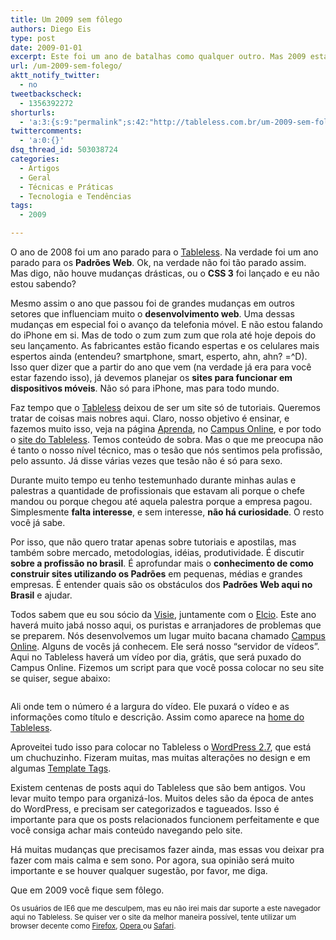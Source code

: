 ```yaml
---
title: Um 2009 sem fôlego
authors: Diego Eis
type: post
date: 2009-01-01
excerpt: Este foi um ano de batalhas como qualquer outro. Mas 2009 está chegando e quem sabe qual será o caminho que o desenvolvimento web irá percorrer?
url: /um-2009-sem-folego/
aktt_notify_twitter:
  - no
tweetbackscheck:
  - 1356392272
shorturls:
  - 'a:3:{s:9:"permalink";s:42:"http://tableless.com.br/um-2009-sem-folego";s:7:"tinyurl";s:26:"http://tinyurl.com/4xmotp5";s:4:"isgd";s:19:"http://is.gd/l32fER";}'
twittercomments:
  - 'a:0:{}'
dsq_thread_id: 503038724
categories:
  - Artigos
  - Geral
  - Técnicas e Práticas
  - Tecnologia e Tendências
tags:
  - 2009

---
```

O ano de 2008 foi um ano parado para o [Tableless][1]. Na verdade foi um ano parado para os **Padrões Web**. Ok, na verdade não foi tão parado assim. Mas digo, não houve mudanças drásticas, ou o **CSS 3** foi lançado e eu não estou sabendo?<!--more-->


  
Mesmo assim o ano que passou foi de grandes mudanças em outros setores que influenciam muito o **desenvolvimento web**. Uma dessas mudanças em especial foi o avanço da telefonia móvel. E não estou falando do iPhone em si. Mas de todo o zum zum zum que rola até hoje depois do seu lançamento. As fabricantes estão ficando espertas e os celulares mais espertos ainda (entendeu? smartphone, smart, esperto, ahn, ahn? =^D). Isso quer dizer que a partir do ano que vem (na verdade já era para você estar fazendo isso), já devemos planejar os **sites para funcionar em dispositivos móveis**. Não só para iPhone, mas para todo mundo.

Faz tempo que o [Tableless][2] deixou de ser um site só de tutoriais. Queremos tratar de coisas mais nobres aqui. Claro, nosso objetivo é ensinar, e fazemos muito isso, veja na página [Aprenda][3], no [Campus Online][4], e por todo o [site do Tableless][5]. Temos conteúdo de sobra. Mas o que me preocupa não é tanto o nosso nível técnico, mas o tesão que nós sentimos pela profissão, pelo assunto. Já disse várias vezes que tesão não é só para sexo.
  
Durante muito tempo eu tenho testemunhado durante minhas aulas e palestras a quantidade de profissionais que estavam ali porque o chefe mandou ou porque chegou até aquela palestra porque a empresa pagou. Simplesmente **falta interesse**, e sem interesse, **não há curiosidade**. O resto você já sabe.
  
Por isso, que não quero tratar apenas sobre tutoriais e apostilas, mas também sobre mercado, metodologias, idéias, produtividade. É discutir **sobre a profissão no brasil**. É aprofundar mais o **conhecimento de como construir sites utilizando os Padrões** em pequenas, médias e grandes empresas. É entender quais são os obstáculos dos **Padrões Web aqui no Brasil** e ajudar.

Todos sabem que eu sou sócio da [Visie][6], juntamente com o [Elcio][7]. Este ano haverá muito jabá nosso aqui, os puristas e arranjadores de problemas que se preparem. Nós desenvolvemos um lugar muito bacana chamado [Campus Online][8]. Alguns de vocês já conhecem. Ele será nosso &#8220;servidor de vídeos&#8221;. Aqui no Tableless haverá um vídeo por dia, grátis, que será puxado do Campus Online. Fizemos um script para que você possa colocar no seu site se quiser, segue abaixo:

<pre lang="javascript"></pre>

Ali onde tem o número é a largura do vídeo. Ele puxará o vídeo e as informações como título e descrição. Assim como aparece na [home do Tableless][5].

Aproveitei tudo isso para colocar no Tableless o [WordPress 2.7][9], que está um chuchuzinho. Fizeram muitas, mas muitas alterações no design e em algumas [Template Tags][10].
  
Existem centenas de posts aqui do Tableless que são bem antigos. Vou levar muito tempo para organizá-los. Muitos deles são da época de antes do WordPress, e precisam ser categorizados e tagueados. Isso é importante para que os posts relacionados funcionem perfeitamente e que você consiga achar mais conteúdo navegando pelo site.

Há muitas mudanças que precisamos fazer ainda, mas essas vou deixar pra fazer com mais calma e sem sono. Por agora, sua opinião será muito importante e se houver qualquer sugestão, por favor, me diga.

Que em 2009 você fique sem fôlego.

<small>Os usuários de IE6 que me desculpem, mas eu não irei mais dar suporte a este navegador aqui no Tableless. Se quiser ver o site da melhor maneira possível, tente utilizar um browser decente como <a href="http://getfirefox.com" title="O melhor browser da história">Firefox</a>, <a href="http://opera.com">Opera </a>ou <a href="http://apple.com/safari/">Safari</a>.</small>

 [1]: http://tableless.com.br/ "CSS e XHTML na ponta da língua"
 [2]: http://tableless.com.br/ "Padrões Web e boas práticas de desenvolvimento"
 [3]: http://tableless.com.br/aprenda
 [4]: http://visie.com.br/campus/ "Vídeos tutoriais sobre Tableless e outros assuntos"
 [5]: http://tableless.com.br/ "Desenvolvimento web com CSS e XHTML"
 [6]: http://visie.com.br/ "Treinamentos e Desenvolvimento de sistemas e E-Commerce"
 [7]: http://blog.elcio.com.br/
 [8]: http://visie.com.br/campus/ "videos tutoriais de tableless e ajax"
 [9]: http://wordpress.org/
 [10]: http://codex.wordpress.org/Template_Tags